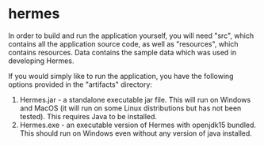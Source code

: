 # hermes

In order to build and run the application yourself, you will need "src", which contains all the application source code, as well as "resources", which contains resources. Data contains the sample data which was used in developing Hermes.

If you would simply like to run the application, you have the following options provided in the "artifacts" directory:
1. Hermes.jar - a standalone executable jar file. This will run on Windows and MacOS (it will run on some Linux distributions but has not been tested). This requires Java to be installed.
2. Hermes.exe - an executable version of Hermes with openjdk15 bundled. This should run on Windows even without any version of java installed. 
